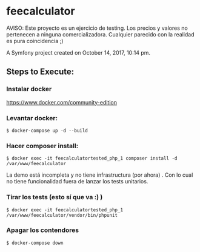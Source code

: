 feecalculator
=============


AVISO: Este proyecto es un ejercicio de testing. Los precios y valores no pertenecen a ninguna comercializadora. Cualquier parecido con la realidad es pura coincidencia ;)

A Symfony project created on October 14, 2017, 10:14 pm.

## Steps to Execute:

### Instalar docker 
https://www.docker.com/community-edition

### Levantar docker:

```$ docker-compose up -d --build```

### Hacer composer install:
```$ docker exec -it feecalculatortested_php_1 composer install -d /var/www/feecalculator```

La demo está incompleta y no tiene infrastructura (por ahora) . Con lo cual no tiene funcionalidad fuera de lanzar los tests unitarios.


### Tirar los tests (esto sí que va :) )

```$ docker exec -it feecalculatortested_php_1 /var/www/feecalculator/vendor/bin/phpunit```

### Apagar los contendores
```$ docker-compose down```
